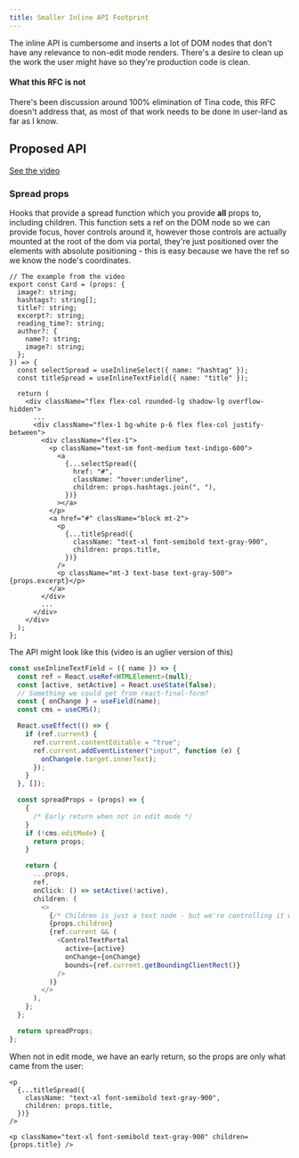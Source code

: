 ```yaml
---
title: Smaller Inline API Footprint
---
```


The inline API is cumbersome and inserts a lot of DOM nodes that don't have any relevance to non-edit mode renders. There's a desire to clean up the work the user might have so they're production code is clean.

#### What this RFC is not

There's been discussion around 100% elimination of Tina code, this RFC doesn't address that, as most of that work needs to be done in user-land as far as I know.

## Proposed API

[See the video](https://www.loom.com/share/030d372f1b774910a3b73101cbed2486)

### Spread props

Hooks that provide a spread function which you provide **all** props to, including children. This function sets a ref on the DOM node so we can provide focus, hover controls around it, however those controls are actually mounted at the root of the dom via portal, they're just positioned over the elements with absolute positioning - this is easy because we have the ref so we know the node's coordinates.

```tsx
// The example from the video
export const Card = (props: {
  image?: string;
  hashtags?: string[];
  title?: string;
  excerpt?: string;
  reading_time?: string;
  author?: {
    name?: string;
    image?: string;
  };
}) => {
  const selectSpread = useInlineSelect({ name: "hashtag" });
  const titleSpread = useInlineTextField({ name: "title" });

  return (
    <div className="flex flex-col rounded-lg shadow-lg overflow-hidden">
      ...
      <div className="flex-1 bg-white p-6 flex flex-col justify-between">
        <div className="flex-1">
          <p className="text-sm font-medium text-indigo-600">
            <a
              {...selectSpread({
                href: "#",
                className: "hover:underline",
                children: props.hashtags.join(", "),
              })}
            ></a>
          </p>
          <a href="#" className="block mt-2">
            <p
              {...titleSpread({
                className: "text-xl font-semibold text-gray-900",
                children: props.title,
              })}
            />
            <p className="mt-3 text-base text-gray-500">{props.excerpt}</p>
          </a>
        </div>
        ...
      </div>
    </div>
  );
};
```

The API might look like this (video is an uglier version of this)

```ts
const useInlineTextField = ({ name }) => {
  const ref = React.useRef<HTMLElement>(null);
  const [active, setActive] = React.useState(false);
  // Something we could get from react-final-form?
  const { onChange } = useField(name);
  const cms = useCMS();

  React.useEffect(() => {
    if (ref.current) {
      ref.current.contentEditable = "true";
      ref.current.addEventListener("input", function (e) {
        onChange(e.target.innerText);
      });
    }
  }, []);

  const spreadProps = (props) => {
    {
      /* Early return when not in edit mode */
    }
    if (!cms.editMode) {
      return props;
    }

    return {
      ...props,
      ref,
      onClick: () => setActive(!active),
      children: (
        <>
          {/* Children is just a text node - but we're controlling it with contenteditable in this phawse */}
          {props.children}
          {ref.current && (
            <ControlTextPortal
              active={active}
              onChange={onChange}
              bounds={ref.current.getBoundingClientRect()}
            />
          )}
        </>
      ),
    };
  };

  return spreadProps;
};
```

When not in edit mode, we have an early return, so the props are only what came from the user:

```tsx
<p
  {...titleSpread({
    className: "text-xl font-semibold text-gray-900",
    children: props.title,
  })}
/>
```

```tsx
<p className="text-xl font-semibold text-gray-900" children={props.title} />
```
